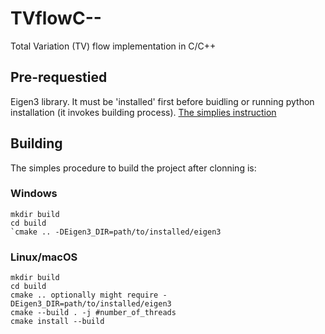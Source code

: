 # TVflowC--
Total Variation (TV) flow implementation in C/C++

## Pre-requestied
Eigen3 library. It must be 'installed' first before buidling or running python installation (it invokes building process).
[The simplies instruction](https://robots.uc3m.es/installation-guides/install-eigen.html)

## Building
The simples procedure to build the project after clonning is:

### Windows
```cd TVflowC--
mkdir build
cd build
`cmake .. -DEigen3_DIR=path/to/installed/eigen3
```
### Linux/macOS
```cd TVflowC--
mkdir build
cd build
cmake .. optionally might require -DEigen3_DIR=path/to/installed/eigen3
cmake --build . -j #number_of_threads
cmake install --build
```
